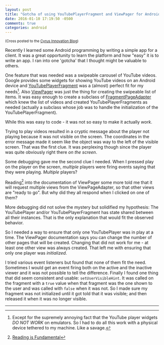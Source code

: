 ```yaml
---
layout: post
title: "Gotcha of using YouTubePlayerFragment and ViewPager for Android"
date: 2016-01-10 17:19:50 -0500
comments: true
categories: android
---
```


<small>(Cross posted to the [Cyrus Innovation Blog](http://www.cyrusinnovation.com/gotcha-of-using-youtubeplayerfragment-and-viewpager-for-android/))</small>

Recently I learned some Android programming by writing a simple app
for a client. It was a great opportunity to learn the platform and how
"easy" it is to write an app. I ran into one 'gotcha' that I thought
might be valuable to others.

One feature that was needed was a swipeable carousel of YouTube
videos. Google provides some widgets for showing YouTube videos on an
Android device and
[YouTubePlayerFragment](https://developers.google.com/youtube/android/player/reference/com/google/android/youtube/player/YouTubePlayerFragment?hl=en)
was a (almost) perfect fit for my needs[^1]. Also
[ViewPager](http://developer.android.com/reference/android/support/v4/view/ViewPager.html)
was just the thing for creating the swipeable list of items. It was
easy enough to create a subclass of
[FragmentPageAdapter](http://developer.android.com/reference/android/support/v4/app/FragmentPagerAdapter.html)
which knew the list of videos and created YouTubePlayerFragments as
needed (actually a subclass whose job was to handle the initialization
of the YouTubePlayerFragment).

While this was easy to code - it was not so easy to make it actually
*work*.

Trying to play videos resulted in a cryptic message about the player
not playing because it was not visible on the screen. The coordinates
in the error message made it seem like the object was way to the left
of the visible screen. That was the first clue. It was perplexing
though since the player was quite obviously right there *on the
screen*. 

Some debugging gave me the second clue I needed. When I pressed play
on the player on the screen, *multiple* players were firing events
saying that they were playing. *Multiple* players?

Reading[^2] into the documentation of ViewPager some more told me that
it will request multiple views from the ViewPageAdapter, so that other
views are "ready to go". But why did they all respond when I clicked
on one of them?

More debugging did not solve the mystery but solidified my hypothesis:
The YouTubePlayer and/or YouTubePlayerFragment has state shared
between all their instances. That is the only explanation that would
fit the observed behavior.

So I needed a way to ensure that only one YouTubePlayer was in play at
a time. The ViewPager documentation says you can change the number of
other pages that will be created. Changing that did not work for me -
at least one other view was always created. That left me with ensuring
that only one player was *initialized*.

I tried various event listeners but found that none of them fit the
need. Sometimes I would get an event firing both on the active and the
inactive viewer and it was not possible to tell the difference.
Finally I found one thing that did seem consistent and usable:
`setUserVisibleHint`. It was called on the fragment with a `true`
value when that fragment was the one shown to the user and was called
with `false` when it was not. So I made sure my fragment was not
initialized until it got told that it was visible; and then released
it when it was no longer visible.

---

[^1]: Except for the supremely annoying fact that the YouTube player
    widgets *DO NOT WORK* on emulators. So I had to do all this work
    with a physical device tethered to my machine. Like a savage.
    
[^2]: [Reading is Fundamental](http://www.rif.org/)
